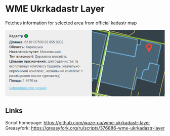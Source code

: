 # WME Ukrkadastr Layer

Fetches information for selected area from official kadastr map 

![](screenshot.png)

## Links 
Script homepage: https://github.com/waze-ua/wme-ukrkadastr-layer
Greasyfork: https://greasyfork.org/ru/scripts/376886-wme-ukrkadastr-layer
